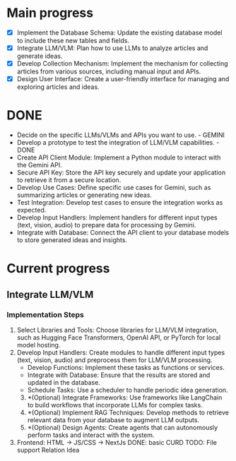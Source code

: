 # Main progress
- [x] Implement the Database Schema: Update the existing database model to include these new tables and fields.
- [x] Integrate LLM/VLM: Plan how to use LLMs to analyze articles and generate ideas.
- [x] Develop Collection Mechanism: Implement the mechanism for collecting articles from various sources, including manual input and APIs.
- [x] Design User Interface: Create a user-friendly interface for managing and exploring articles and ideas.

# DONE
- Decide on the specific LLMs/VLMs and APIs you want to use. - GEMINI
- Develop a prototype to test the integration of LLM/VLM capabilities. - DONE
- Create API Client Module: Implement a Python module to interact with the Gemini API.
- Secure API Key: Store the API key securely and update your application to retrieve it from a secure location.
- Develop Use Cases: Define specific use cases for Gemini, such as summarizing articles or generating new ideas.
- Test Integration: Develop test cases to ensure the integration works as expected.
- Develop Input Handlers: Implement handlers for different input types (text, vision, audio) to prepare data for processing by Gemini.
- Integrate with Database: Connect the API client to your database models to store generated ideas and insights.

# Current progress
## Integrate LLM/VLM
### Implementation Steps
1. Select Libraries and Tools: Choose libraries for LLM/VLM integration, such as Hugging Face Transformers, OpenAI API, or PyTorch for local model hosting.
2. Develop Input Handlers: Create modules to handle different input types (text, vision, audio) and preprocess them for LLM/VLM processing.
    - Develop Functions: Implement these tasks as functions or services.
    - Integrate with Database: Ensure that the results are stored and updated in the database.
    - Schedule Tasks: Use a scheduler to handle periodic idea generation.
    3. *(Optional) Integrate Frameworks: Use frameworks like LangChain to build workflows that incorporate LLMs for complex tasks.
    4. *(Optional) Implement RAG Techniques: Develop methods to retrieve relevant data from your database to augment LLM outputs.
    5. *(Optional) Design Agents: Create agents that can autonomously perform tasks and interact with the system.
6. Frontend: HTML -> JS/CSS -> NextJs
    DONE: basic CURD
    TODO: 
        File support
        Relation
        Idea
